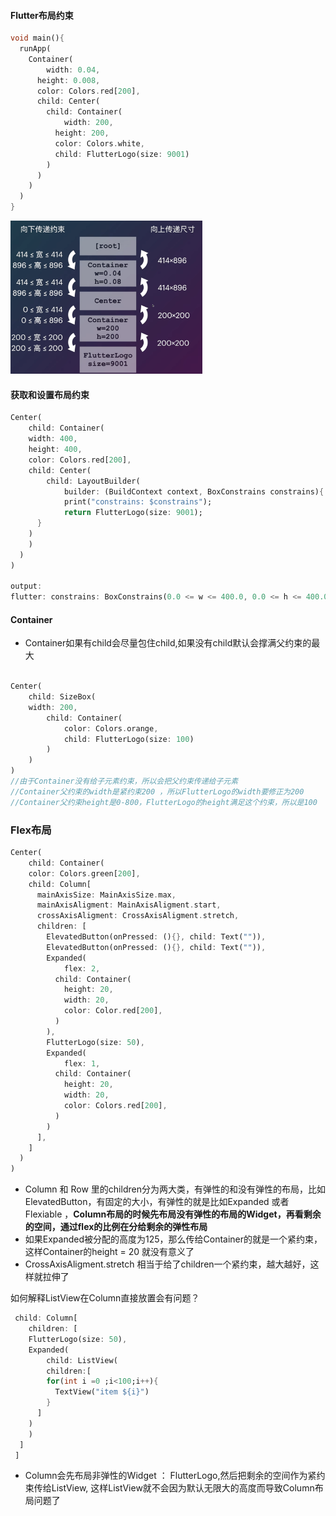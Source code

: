 #### Flutter布局约束 #####

```dart
void main(){
  runApp(
  	Container(
    	width: 0.04,
      height: 0.008,
      color: Colors.red[200],
      child: Center(
      	child: Container(
        	width: 200,
          height: 200,
          color: Colors.white,
          child: FlutterLogo(size: 9001)
        )
      )
    )
  )
}
```

<img src="./images/image-20240629122656933.png" alt="image-20240629122656933" style="zoom:30%;" />

#### 获取和设置布局约束 ####

```dart
Center(
	child: Container(
  	width: 400,
    height: 400,
    color: Colors.red[200],
    child: Center(
    	child: LayoutBuilder(
    		builder: (BuildContext context, BoxConstrains constrains){
        	print("constrains: $constrains");
        	return FlutterLogo(size: 9001);
      }
    )
    )
  )
)
  
output:
flutter: constrains: BoxConstrains(0.0 <= w <= 400.0, 0.0 <= h <= 400.0)
```



#### Container ####

* Container如果有child会尽量包住child,如果没有child默认会撑满父约束的最大

```dart

Center(
	child: SizeBox(
  	width: 200,
		child: Container(
			color: Colors.orange,
			child: FlutterLogo(size: 100)
		) 
	) 
)
//由于Container没有给子元素约束，所以会把父约束传递给子元素
//Container父约束的width是紧约束200 ，所以FlutterLogo的width要修正为200
//Container父约束height是0-800，FlutterLogo的height满足这个约束，所以是100

```

### Flex布局

```dart
Center(
	child: Container(
  	color: Colors.green[200],
    child: Column[
      mainAxisSize: MainAxisSize.max,
      mainAxisAligment: MainAxisAligment.start,
      crossAxisAligment: CrossAxisAligment.stretch,
      children: [
        ElevatedButton(onPressed: (){}, child: Text("")),
        ElevatedButton(onPressed: (){}, child: Text("")),
        Expanded(
        	flex: 2,
          child: Container(
          	height: 20,
            width: 20,
            color: Color.red[200],
          )
        ),
        FlutterLogo(size: 50),
        Expanded(
        	flex: 1,
          child: Container(
          	height: 20,
            width: 20,
            color: Colors.red[200],
          )
        )
      ],
    ]
  )
)
```

* Column 和 Row 里的children分为两大类，有弹性的和没有弹性的布局，比如ElevatedButton，有固定的大小，有弹性的就是比如Expanded 或者 Flexiable ，**Column布局的时候先布局没有弹性的布局的Widget，再看剩余的空间，通过flex的比例在分给剩余的弹性布局** 
* 如果Expanded被分配的高度为125，那么传给Container的就是一个紧约束，这样Container的height = 20 就没有意义了
* CrossAxisAligment.stretch  相当于给了children一个紧约束，越大越好，这样就拉伸了

如何解释ListView在Column直接放置会有问题？

```dart
 child: Column[
 	children: [
    FlutterLogo(size: 50),
    Expanded(
    	child: ListView(
    	children:[
        for(int i =0 ;i<100;i++){
          TextView("item ${i}")
        }
      ]
    )
    )
  ]
 ]
```

* Column会先布局非弹性的Widget ： FlutterLogo,然后把剩余的空间作为紧约束传给ListView,  这样ListView就不会因为默认无限大的高度而导致Column布局问题了







